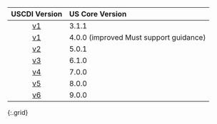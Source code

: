 <!-- The following table shows the relationship between each USCDI and US Core Version.
The USCDI version links to its respective ASTP Standards Bulletin, which provides background and the new data classes and elements for the version. -->

| USCDI Version | US Core Version |
|:---:|:---|
 | [v1]  | 3.1.1 |
 | [v1] | 4.0.0 (improved Must support guidance) |
 | [v2] | 5.0.1 |
 | [v3] | 6.1.0 |
 | [v4] | 7.0.0 |
 | [v5] | 8.0.0 |
 | [v6] | 9.0.0 |
{:.grid}

[v1]: https://www.healthit.gov/isa/sites/isa/files/2020-07/USCDI-Version-1-July-2020-Errata-Final.pdf
[v2]: https://www.healthit.gov/sites/default/files/page/2021-07/Standards_Bulletin_2021-3.pdf
[v3]: https://www.healthit.gov/sites/default/files/page/2022-07/Standards_Bulletin_2022-2.pdf
[v4]: https://www.healthit.gov/sites/default/files/page/2023-07/Standards_Bulletin_2023-2.pdf
[v5]: https://www.healthit.gov/topic/standardsbulletin_24-2
[v6]: https://www.healthit.gov/topic/standardsbulletin_25-2